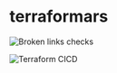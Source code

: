 # terraformars

![Broken links checks](https://github.com/unusualpseudo/terraformars/actions/workflows/broken-links-check.yaml/badge.svg)

![Terraform CICD](https://github.com/unusualpseudo/terraformars/actions/workflows/tf-cicd.yaml/badge.svg)
